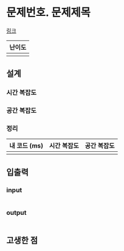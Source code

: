 # 문제번호. 문제제목

[링크](www)

| 난이도 |
| :----: |
|        |

## 설계

### 시간 복잡도

### 공간 복잡도

### 정리

| 내 코드 (ms) | 시간 복잡도 | 공간 복잡도 |
| :----------: | :---------: | :---------: |
|              |             |             |

## 입출력

### input

```text

```

### output

```text

```

## 고생한 점
